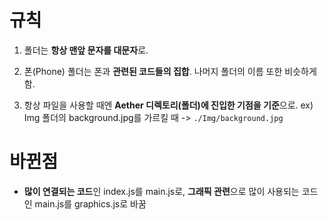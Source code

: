 # 규칙

1. 폴더는 **항상 맨앞 문자를 대문자**로.

2. 폰(Phone) 폴더는 폰과 **관련된 코드들의 집합**.
   나머지 폴더의 이름 또한 비슷하게 함.

3. 항상 파일을 사용할 때엔 **Aether 디렉토리(폴더)에 진입한 기점을 기준**으로.
   ex) Img 폴더의 background.jpg를 가르킬 때 -> `./Img/background.jpg`


# 바뀐점

-  **많이 연결되는 코드**인 index.js를 main.js로,
   **그래픽 관련**으로 많이 사용되는 코드인 main.js를 graphics.js로 바꿈